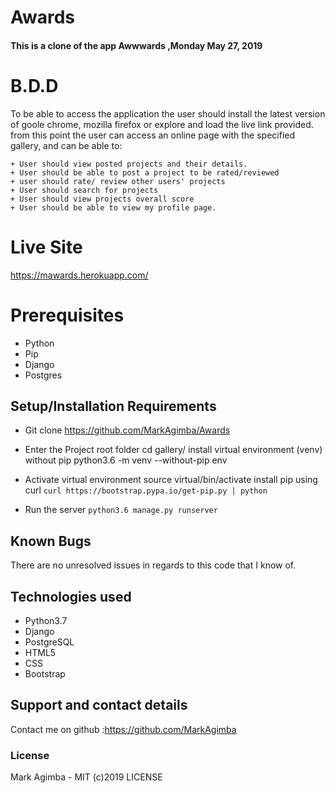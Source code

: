 # Awards

#### This is a clone of the app Awwwards ,Monday May 27, 2019
<!-- ![Screenshot](Screenshot.png) -->

# B.D.D
To be able to access the application the user should install the latest version of goole chrome, mozilla firefox or explore and load the live link provided.
from this point the user can access an online page with the specified gallery, and can be able to:
```
+ User should view posted projects and their details.
+ User should be able to post a project to be rated/reviewed
+ user should rate/ review other users' projects
+ User should search for projects 
+ User should view projects overall score
+ User should be able to view my profile page.
```

# Live Site

https://mawards.herokuapp.com/

# Prerequisites
* Python
* Pip
* Django
* Postgres

## Setup/Installation Requirements
* Git clone https://github.com/MarkAgimba/Awards
* Enter the Project root folder cd gallery/ install virtual environment (venv) without pip python3.6 -m venv --without-pip env 
* Activate virtual environment source virtual/bin/activate install pip using curl
```curl https://bootstrap.pypa.io/get-pip.py | python```

* Run the server ```python3.6 manage.py runserver```

## Known Bugs
There are no unresolved issues in regards to this code that I know of.


## Technologies used
* Python3.7
* Django
* PostgreSQL
* HTML5
* CSS
* Bootstrap

## Support and contact details
Contact me on github :https://github.com/MarkAgimba


### License
Mark Agimba - MIT (c)2019 LICENSE

